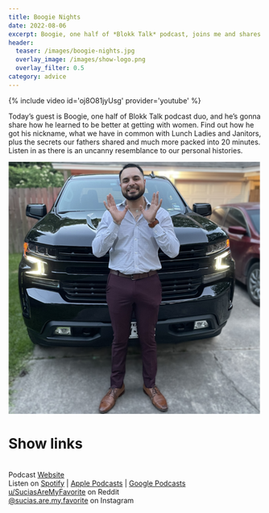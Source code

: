 ```yaml
---
title: Boogie Nights
date: 2022-08-06
excerpt: Boogie, one half of *Blokk Talk* podcast, joins me and shares some dating advice
header:
  teaser: /images/boogie-nights.jpg
  overlay_image: /images/show-logo.png
  overlay_filter: 0.5
category: advice
---
```


{% include video id='oj8O81jyUsg' provider='youtube' %}

Today’s guest is Boogie, one half of Blokk Talk podcast duo, and he’s gonna share how he learned to be better at getting with women. Find out how he got his nickname, what we have in common with Lunch Ladies and Janitors, plus the secrets our fathers shared and much more packed into 20 minutes. Listen in as there is an uncanny resemblance to our personal histories. 

![cover](/images/chevy.png)
# Show links

<br> Podcast [Website](https://sucias.xyz)  <a href='https://sucias.xyz'><i class='fas fa-link'></i></a>
<br> Listen on [Spotify](https://open.spotify.com/show/3XjoipCU3QzeIaQAAQpBdW)  <a href='https://open.spotify.com/show/3XjoipCU3QzeIaQAAQpBdW'><i class='fab fa-spotify'></i></a> | [Apple Podcasts](https://podcasts.apple.com/us/podcast/sucias-are-my-favorite/id1548173787)<i class='fas fa-podcast'></i> | [Google Podcasts](https://podcasts.google.com/feed/aHR0cHM6Ly9hbmNob3IuZm0vcy80MjI0YzYzYy9wb2RjYXN0L3Jzcw)  <a href='https://podcasts.google.com/feed/aHR0cHM6Ly9hbmNob3IuZm0vcy80MjI0YzYzYy9wb2RjYXN0L3Jzcw'><i class='fab fa-google-play'></i></a>
<br> [u/SuciasAreMyFavorite](https://reddit.com/u/suciasaremyfavorite/submitted) on Reddit <a href='https://reddit.com/u/suciasaremyfavorite/submitted'><i class='fa-brands fa-square-reddit'></i></a>
<br> [@sucias.are.my.favorite](https://instagram.com/sucias.are.my.favorite) on Instagram  <a href='https://www.instagram.com/sucias.are.my.favorite'><i class='fa-brands fa-instagram-square'></i></a>
